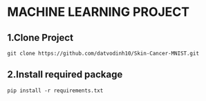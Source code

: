 # MACHINE LEARNING PROJECT
## 1.Clone Project
```
git clone https://github.com/datvodinh10/Skin-Cancer-MNIST.git
```

## 2.Install required package
```
pip install -r requirements.txt
```
